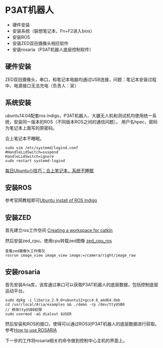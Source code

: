 # P3AT机器人

- 硬件安装
- 安装系统（联想笔记本，Fn+F2进入bios）
- 安装ROS
- 安装ZED双目摄像头相应软件
- 安装rosaria（P3AT机器人底层控制软件）

## 硬件安装

ZED双目摄像头，串口，和笔记本电脑均通过USB连接，问题：笔记本安装过程中，电源接口无法充电（负责人：吴）

## 系统安装

ubuntu14.04配套ros indigo，P3AT机器人、大疆无人机和测试机均使用统一系统，安装同一版本的ROS（不同版本ROS之间的通信问题）。
用户名hpec，密码为笔记本上面写的原密码。

合上笔记本不睡眠。
```
sudo vim /etc/systemd/logind.conf
#HandleLidSwitch=suspend
HandleLidSwitch=ignore
sudo restart systemd-logind
```
[每日Ubuntu小技巧：合上笔记本，系统不睡眠](https://linux.cn/article-2485-1.html)

## 安装ROS

参考官网教程即可[Ubuntu install of ROS Indigo](http://wiki.ros.org/indigo/Installation/Ubuntu)

## 安装ZED

首先建立ros工作空间
[Creating a workspace for catkin](http://wiki.ros.org/catkin/Tutorials/create_a_workspace)

然后安装zed_cpu，使用cpu转载zed图像
[zed_cpu_ros](https://github.com/willdzeng/zed_cpu_ros)

```
查看zed摄像头工作情况
rosrun image_view image_view image:=/camera/right/image_raw
```

## 安装rosaria

首先安装Aria库，该库通过串口可以获取P3AT机器人的底层数据，包括控制底层运动平台。

```
sudo dpkg -i libaria_2.9.0+ubuntu12+gcc4.6_amd64.deb
cd /usr/local/Aria/examples && ./demo -rp /dev/ttyUSB0
// 修改ttyUSB0权限
sudo usermod -aG dialout $USER
```

然后安装和ROS的接口，使得可以通过ROS对P3AT机器人的底层数据进行获取。参考[How to use ROSARIA](http://wiki.ros.org/ROSARIA/Tutorials/How%20to%20use%20ROSARIA)

下一步的工作将rosaria相关的命令做到控制中心主机的界面上。
